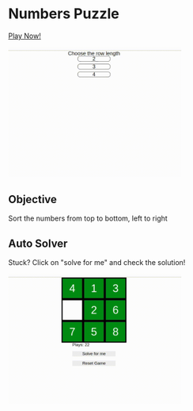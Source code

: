 # Numbers Puzzle

[Play Now!](https://edcampossouza.github.io/number-puzzle/)

<img src="sample/game1.gif" width="350px">

## Objective

Sort the numbers from top to bottom, left to right

## Auto Solver

Stuck? Click on "solve for me" and check the solution!

<img src="sample/game2.gif" width="350px">
